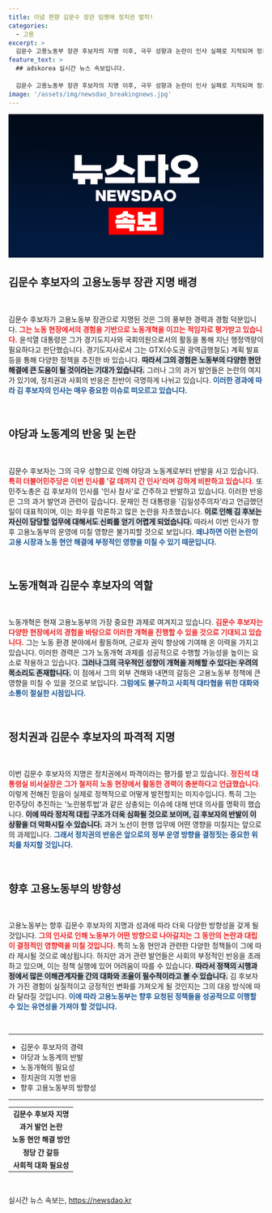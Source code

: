 ```yaml
---
title: 이념 편향 김문수 장관 임명에 정치권 발칵!
categories:
  - 고용
excerpt: >
  김문수 고용노동부 장관 후보자의 지명 이후, 극우 성향과 논란이 인사 실패로 지적되며 정치권이 요동치고 있다. 야당과 노동계의 반발 속, 윤석열 정부의 방향성에도 의문이 제기되고 있다.
feature_text: >
  ## adskorea 실시간 뉴스 속보입니다.

  김문수 고용노동부 장관 후보자의 지명 이후, 극우 성향과 논란이 인사 실패로 지적되며 정치권이 요동치고 있다. 야당과 노동계의 반발 속, 윤석열 정부의 방향성에도 의문이 제기되고 있다.
image: '/assets/img/newsdao_breakingnews.jpg'
---
```


<p><img src="/assets/img/newsdao_breakingnews.jpg" alt="adskorea 속보" /></p>

<h2 data-ke-size="size26">김문수 후보자의 고용노동부 장관 지명 배경</h2>

<p data-ke-size="size16">&nbsp;</p>

<p>김문수 후보자가 고용노동부 장관으로 지명된 것은 그의 풍부한 경력과 경험 덕분입니다. <b><span style="color: #ee2323;">그는 노동 현장에서의 경험을 기반으로 노동개혁을 이끄는 적임자로 평가받고 있습니다.</span></b> 윤석열 대통령은 그가 경기도지사와 국회의원으로서의 활동을 통해 지닌 행정역량이 필요하다고 판단했습니다. 경기도지사로서 그는 GTX(수도권 광역급행철도) 계획 발표 등을 통해 다양한 정책을 추진한 바 있습니다. <b><span style="background-color: #21538527;">따라서 그의 경험은 노동부의 다양한 현안 해결에 큰 도움이 될 것이라는 기대가 있습니다.</span></b> 그러나 그의 과거 발언들은 논란의 여지가 있기에, 정치권과 사회의 반응은 찬반이 극명하게 나뉘고 있습니다. <b><span style="color: #1a5490;">이러한 경과에 따라 김 후보자의 인사는 매우 중요한 이슈로 떠오르고 있습니다.</span></b></p>

<p data-ke-size="size16">&nbsp;</p>

<h2 data-ke-size="size26">야당과 노동계의 반응 및 논란</h2>

<p data-ke-size="size16">&nbsp;</p>

<p>김문수 후보자는 그의 극우 성향으로 인해 야당과 노동계로부터 반발을 사고 있습니다. <b><span style="color: #ee2323;">특히 더불어민주당은 이번 인사를 '갈 데까지 간 인사'라며 강하게 비판하고 있습니다.</span></b> 또 민주노총은 김 후보자의 인사를 '인사 참사'로 간주하고 반발하고 있습니다. 이러한 반응은 그의 과거 발언과 관련이 깊습니다. 문재인 전 대통령을 '김일성주의자'라고 언급했던 일이 대표적이며, 이는 좌우를 막론하고 많은 논란을 자초했습니다. <b><span style="background-color: #21538527;">이로 인해 김 후보는 자신이 담당할 업무에 대해서도 신뢰를 얻기 어렵게 되었습니다.</span></b> 따라서 이번 인사가 향후 고용노동부의 운영에 미칠 영향은 불가피할 것으로 보입니다. <b><span style="color: #1a5490;">왜냐하면 이런 논란이 고용 시장과 노동 현안 해결에 부정적인 영향을 미칠 수 있기 때문입니다.</span></b></p>

<p data-ke-size="size16">&nbsp;</p>

<h2 data-ke-size="size26">노동개혁과 김문수 후보자의 역할</h2>

<p data-ke-size="size16">&nbsp;</p>

<p>노동개혁은 현재 고용노동부의 가장 중요한 과제로 여겨지고 있습니다. <b><span style="color: #ee2323;">김문수 후보자는 다양한 현장에서의 경험을 바탕으로 이러한 개혁을 진행할 수 있을 것으로 기대되고 있습니다.</span></b> 그는 노동 환경 분야에서 활동하며, 근로자 권익 향상에 기여해 온 이력을 가지고 있습니다. 이러한 경력은 그가 노동개혁 과제를 성공적으로 수행할 가능성을 높이는 요소로 작용하고 있습니다. <b><span style="background-color: #21538527;">그러나 그의 극우적인 성향이 개혁을 저해할 수 있다는 우려의 목소리도 존재합니다.</span></b> 이 점에서 그의 외부 견해와 내면의 갈등은 고용노동부 정책에 큰 영향을 미칠 수 있을 것으로 보입니다. <b><span style="color: #1a5490;">그럼에도 불구하고 사회적 대타협을 위한 대화와 소통이 절실한 시점입니다.</span></b></p>

<p data-ke-size="size16">&nbsp;</p>

<h2 data-ke-size="size26">정치권과 김문수 후보자의 파격적 지명</h2>

<p data-ke-size="size16">&nbsp;</p>

<p>이번 김문수 후보자의 지명은 정치권에서 파격이라는 평가를 받고 있습니다. <b><span style="color: #ee2323;">정진석 대통령실 비서실장은 그가 철저히 노동 현장에서 활동한 경력이 충분하다고 언급했습니다.</span></b> 이렇게 전해진 믿음이 실제로 정책적으로 어떻게 발전할지는 미지수입니다. 특히 그는 민주당이 추진하는 '노란봉투법'과 같은 상충되는 이슈에 대해 반대 의사를 명확히 했습니다. <b><span style="background-color: #21538527;">이에 따라 정치적 대립 구조가 더욱 심화될 것으로 보이며, 김 후보자의 반발이 이 상황을 더 악화시킬 수 있습니다.</span></b> 과거 노선이 현행 업무에 어떤 영향을 미칠지는 앞으로의 과제입니다. <b><span style="color: #1a5490;">그래서 정치권의 반응은 앞으로의 정부 운영 방향을 결정짓는 중요한 위치를 차지할 것입니다.</span></b></p>

<p data-ke-size="size16">&nbsp;</p>

<h2 data-ke-size="size26">향후 고용노동부의 방향성</h2>

<p data-ke-size="size16">&nbsp;</p>

<p>고용노동부는 향후 김문수 후보자의 지명과 성과에 따라 더욱 다양한 방향성을 갖게 될 것입니다. <b><span style="color: #ee2323;">그의 인사로 인해 노동부가 어떤 방향으로 나아갈지는 그 동안의 논란과 대립이 결정적인 영향력을 미칠 것입니다.</span></b> 특히 노동 현안과 관련한 다양한 정책들이 그에 따라 제시될 것으로 예상됩니다. 하지만 과거 관련 발언들은 사회의 부정적인 반응을 초래하고 있으며, 이는 정책 실행에 있어 어려움이 따를 수 있습니다. <b><span style="background-color: #21538527;">따라서 정책의 시행과정에서 많은 이해관계자들 간의 대화와 조율이 필수적이라고 볼 수 있습니다.</span></b> 김 후보자가 가진 경험이 실질적이고 긍정적인 변화를 가져오게 될 것인지는 그의 대응 방식에 따라 달라질 것입니다. <b><span style="color: #1a5490;">이에 따라 고용노동부는 향후 요청된 정책들을 성공적으로 이행할 수 있는 유연성을 가져야 할 것입니다.</span></b></p>

<p data-ke-size="size16">&nbsp;</p>

<hr />

<ul>
  <li>김문수 후보자의 경력</li>
  <li>야당과 노동계의 반발</li>
  <li>노동개혁의 필요성</li>
  <li>정치권의 지명 반응</li>
  <li>향후 고용노동부의 방향성</li>
</ul>

<hr />

<table style="width: 100%; border-collapse: collapse;">
  <tr>
    <td style="text-align: center; height: 17px;"><b>김문수 후보자 지명</b></td>
  </tr>
  <tr>
    <td style="text-align: center; height: 17px;"><b>과거 발언 논란</b></td>
  </tr>
  <tr>
    <td style="text-align: center; height: 17px;"><b>노동 현안 해결 방안</b></td>
  </tr>
  <tr>
    <td style="text-align: center; height: 17px;"><b>정당 간 갈등</b></td>
  </tr>
  <tr>
    <td style="text-align: center; height: 17px;"><b>사회적 대화 필요성</b></td>
  </tr>
</table>

<p data-ke-size="size16">&nbsp;</p>
실시간 뉴스 속보는, <a href="https://newsdao.kr" rel="dofollow">https://newsdao.kr</a>


